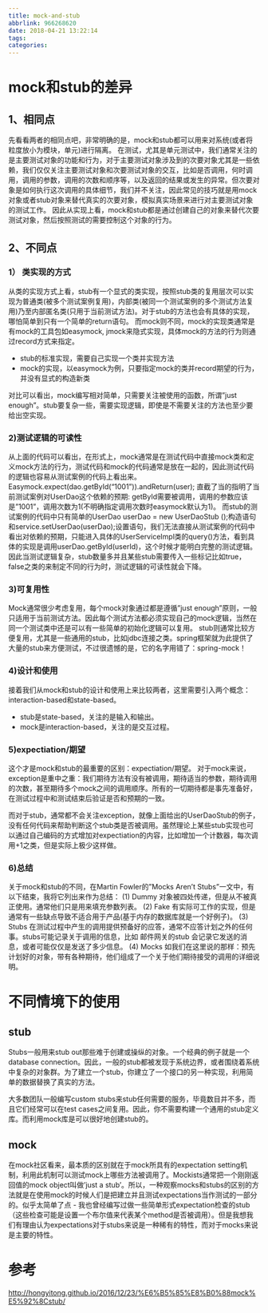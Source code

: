 ```yaml
---
title: mock-and-stub
abbrlink: 966268620
date: 2018-04-21 13:22:14
tags:
categories:
---
```

# mock和stub的差异
## 1、相同点
先看看两者的相同点吧，非常明确的是，mock和stub都可以用来对系统(或者将粒度放小为模块，单元)进行隔离。
在测试，尤其是单元测试中，我们通常关注的是主要测试对象的功能和行为，对于主要测试对象涉及到的次要对象尤其是一些依赖，我们仅仅关注主要测试对象和次要测试对象的交互，比如是否调用，何时调用，调用的参数，调用的次数和顺序等，以及返回的结果或发生的异常。但次要对象是如何执行这次调用的具体细节，我们并不关注，因此常见的技巧就是用mock对象或者stub对象来替代真实的次要对象，模拟真实场景来进行对主要测试对象的测试工作。
因此从实现上看，mock和stub都是通过创建自己的对象来替代次要测试对象，然后按照测试的需要控制这个对象的行为。

## 2、不同点
### 1） 类实现的方式
从类的实现方式上看，stub有一个显式的类实现，按照stub类的复用层次可以实现为普通类(被多个测试案例复用)，内部类(被同一个测试案例的多个测试方法复用)乃至内部匿名类(只用于当前测试方法)。对于stub的方法也会有具体的实现，哪怕简单到只有一个简单的return语句。
而mock则不同，mock的实现类通常是有mock的工具包如easymock, jmock来隐式实现，具体mock的方法的行为则通过record方式来指定。

- stub的标准实现，需要自己实现一个类并实现方法
- mock的实现，以easymock为例，只要指定mock的类并record期望的行为，并没有显式的构造新类

对比可以看出，mock编写相对简单，只需要关注被使用的函数，所谓”just enough”。stub要复杂一些，需要实现逻辑，即使是不需要关注的方法也至少要给出空实现。

### 2)测试逻辑的可读性
从上面的代码可以看出，在形式上，mock通常是在测试代码中直接mock类和定义mock方法的行为，测试代码和mock的代码通常是放在一起的，因此测试代码的逻辑也容易从测试案例的代码上看出来。Easymock.expect(dao.getById(“1001”)).andReturn(user); 直截了当的指明了当前测试案例对UserDao这个依赖的预期: getById需要被调用，调用的参数应该是”1001”，调用次数为1(不明确指定调用次数时easymock默认为1)。
而stub的测试案例的代码中只有简单的UserDao userDao = new UserDaoStub ();构造语句和service.setUserDao(userDao);设置语句，我们无法直接从测试案例的代码中看出对依赖的预期，只能进入具体的UserServiceImpl类的query()方法，看到具体的实现是调用userDao.getById(userId)，这个时候才能明白完整的测试逻辑。因此当测试逻辑复杂，stub数量多并且某些stub需要传入一些标记比如true，false之类的来制定不同的行为时，测试逻辑的可读性就会下降。

### 3)可复用性
Mock通常很少考虑复用，每个mock对象通过都是遵循”just enough”原则，一般只适用于当前测试方法。因此每个测试方法都必须实现自己的mock逻辑，当然在同一个测试类中还是可以有一些简单的初始化逻辑可以复用。
stub则通常比较方便复用，尤其是一些通用的stub，比如jdbc连接之类。spring框架就为此提供了大量的stub来方便测试，不过很遗憾的是，它的名字用错了：spring-mock！

### 4)设计和使用
接着我们从mock和stub的设计和使用上来比较两者，这里需要引入两个概念：interaction-based和state-based。
- stub是state-based，关注的是输入和输出。
- mock是interaction-based，关注的是交互过程。

### 5)expectiation/期望
这个才是mock和stub的最重要的区别：expectiation/期望。
对于mock来说，exception是重中之重：我们期待方法有没有被调用，期待适当的参数，期待调用的次数，甚至期待多个mock之间的调用顺序。所有的一切期待都是事先准备好，在测试过程中和测试结束后验证是否和预期的一致。

而对于stub，通常都不会关注exception，就像上面给出的UserDaoStub的例子，没有任何代码来帮助判断这个stub类是否被调用。虽然理论上某些stub实现也可以通过自己编码的方式增加对expectiation的内容，比如增加一个计数器，每次调用+1之类，但是实际上极少这样做。    

### 6)总结
关于mock和stub的不同，在Martin Fowler的”Mocks Aren’t Stubs”一文中，有以下结束，我将它列出来作为总结：
(1) Dummy
对象被四处传递，但是从不被真正使用。通常他们只是用来填充参数列表。
(2) Fake
有实际可工作的实现，但是通常有一些缺点导致不适合用于产品(基于内存的数据库就是一个好例子)。
(3) Stubs
在测试过程中产生的调用提供预备好的应答，通常不应答计划之外的任何事。stubs可能记录关于调用的信息，比如 邮件网关的stub 会记录它发送的消息，或者可能仅仅是发送了多少信息。
(4) Mocks
如我们在这里说的那样：预先计划好的对象，带有各种期待，他们组成了一个关于他们期待接受的调用的详细说明。


# 不同情境下的使用
## stub
Stubs一般用来stub out那些难于创建或操纵的对象。一个经典的例子就是一个database connection。因此，一般的stub都被发现于系统边界，或者围绕着系统中复杂的对象群。为了建立一个stub，你建立了一个接口的另一种实现，利用简单的数据替换了真实的方法。

大多数团队一般编写custom stubs来stub任何需要的服务，毕竟数目并不多，而且它们经常可以在test cases之间复用。因此，你不需要构建一个通用的stub定义库。而利用mock库是可以很好地创建stub的。
## mock
在mock社区看来，最本质的区别就在于mock所具有的expectation setting机制，利用此机制可以测试mock上哪些方法被调用了。Mockists通常把一个刚刚返回值的mock object叫做’just a stub’。所以，一种观察mocks和stubs的区别的方法就是在使用mock的时候人们是把建立并且测试expectations当作测试的一部分的。似乎太简单了点 - 我也曾经编写过做一些简单形式expectation检查的stub（这些检查可能是设置一个布尔值来代表某个method是否被调用）。但是我想我们有理由认为expectations对于stubs来说是一种稀有的特性，而对于mocks来说是主要的特性。


# 参考
http://hongyitong.github.io/2016/12/23/%E6%B5%85%E8%B0%88mock%E5%92%8Cstub/